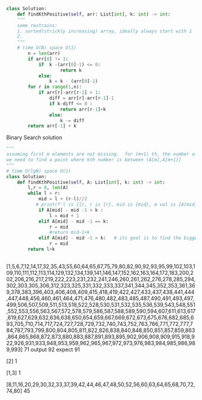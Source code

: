 ```python
class Solution:
    def findKthPositive(self, arr: List[int], k: int) -> int:
    """
    some restrains:
    1. sorted(strickly increasing) array, ideally always start with 1 
    2. 
    """
    # time O(N) space O(1)
        n = len(arr)
        if arr[0] != 1:
            if  k -(arr[0]-1) <= 0:
                    return k
            else:
                k = k - (arr[0]-1)
        for r in range(1,n): 
            if arr[r]-arr[r-1] > 1:
                diff = arr[r]-arr[r-1]-1
                if k-diff <= 0 :
                    return arr[r-1]+k
                else:
                    k -= diff
        return arr[-1] + k

```

Binary Search solution
```python
"""
assuming first m elements are not missing.  for (m+1) th, the number of missing elements are A[m] - m - 1 
we need to find a point where kth number is between (A[m],A[m+1]]
"""
# time O(lgN) space O(1)
class Solution:
    def findKthPositive(self, A: List[int], k: int) -> int:
        l,r = 0, len(A)
        while l < r:
            mid = l + (r-l)//2 
           # print(f'l is {l}, r is {r}, mid is {mid}, m val is {A[mid]}')
            if A[mid] - mid -1 < k :
                l = mid + 1
            elif A[mid] - mid -1 == k:
                r = mid 
                #return mid-1+k 
            elif A[mid] - mid -1 > k:   # its goal is to find the biggest ????
                r = mid  
        return l+k 
                

```
[1,5,6,7,12,14,17,32,35,43,55,60,64,65,67,75,79,80,82,90,92,93,95,99,102,103,109,110,111,112,113,114,129,132,134,139,141,146,147,152,162,163,164,172,183,200,202,206,216,217,219,222,223,231,232,241,246,260,261,262,276,278,285,294,302,303,305,306,312,323,325,331,332,333,337,341,344,345,352,353,361,369,378,383,396,403,406,408,409,415,418,419,422,427,433,437,438,441,444,447,448,456,460,461,464,471,476,480,482,483,485,487,490,491,493,497,499,506,507,509,511,513,518,522,528,530,531,532,535,536,539,543,548,551,552,553,556,563,567,572,578,579,586,587,588,589,590,594,607,611,613,617,619,627,629,632,636,638,650,654,659,667,669,672,673,675,676,682,685,693,705,710,714,717,724,727,728,729,732,740,743,752,763,766,771,772,777,784,787,793,799,800,804,805,811,822,826,838,840,848,850,851,857,859,863,864,865,868,872,873,880,883,887,891,893,895,902,906,908,909,915,918,922,926,931,933,948,953,959,962,965,967,972,973,976,983,984,985,986,989,993]
71
output 92
expect 91 

[2]
1

[1,3]
1

[8,11,16,20,29,30,32,33,37,39,42,44,46,47,48,50,52,56,60,63,64,65,68,70,72,74,80]
45